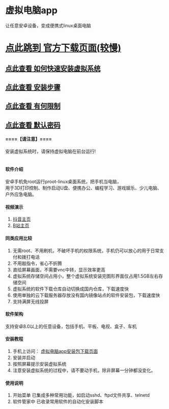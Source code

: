 # 虚拟电脑app
让任意安卓设备，变成便携式linux桌面电脑


# [点此跳到 官方下载页面(较慢)](http://124.221.123.125/cn/download.htm)
## [点此查看 如何快速安装虚拟系统 ](http://124.221.123.125/cn/howtouse.htm#quick_install)
## [点此查看 安装步骤 ](http://124.221.123.125/cn/howtouse.htm)
## [点此查看 有何限制 ](http://124.221.123.125/cn/limitation.htm)
## [点此查看 默认密码 ](http://124.221.123.125/cn/readme.htm)

#### ====【请注意】====
安装虚拟系统时，请保持虚拟电脑在前台运行!<br><br>

#### 软件介绍
安卓手机免root运行proot-linux桌面系统，把手机当电脑，<br>
用于3D打印控制、制作启动U盘、便携办公、编程学习、游戏娱乐、少儿电脑、户外应急电脑。

#### 视频演示
1. [抖音主页](https://v.douyin.com/i8HeoWRU)
2. [ B站主页](https://space.bilibili.com/3537116858420122)


#### 同类应用比较
1. 无需root、不用刷机，不破坏手机的权限系统，手机仍可以放心的用于日常支付和拨打电话
2. 不用敲指令，省心不折腾
3. 直绘屏幕画面，不需要vnc中转，显示效率更高
4. 虚拟系统存储空间占用小，整个虚拟系统安装完图形界面仅占用1.5GB左右存储空间
5. 虚拟系统的软件下载仓库自动切换成国内仓库，下载速度快
6. 使用单独的云下载服务器存放没有国内镜像站点的软件安装包，下载速度快
7. 支持满屏无线投屏



#### 软件架构
支持安卓8.0以上的任意设备，包括手机、平板、电视、盒子、车机


#### 安装教程
1.  手机上访问： [虚拟电脑app安装包下载页面](http://124.221.123.125/cn/download.htm)
2.  安装并启动
3.  按照屏幕提示安装虚拟系统
4.  注意安装虚拟系统的过程中，请不要动手机，除非屏幕一分钟都没变化。

#### 使用说明
1.  开始菜单 已集成多种常用功能，如启动sshd、ftpd文件共享、telnetd
2.  软件管家中 已收录常用软件的自动化安装脚本



